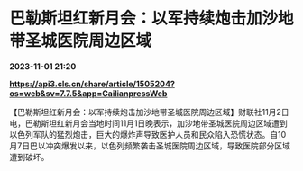 # 巴勒斯坦红新月会：以军持续炮击加沙地带圣城医院周边区域

**2023-11-01 21:20**

**https://api3.cls.cn/share/article/1505204?os=web&sv=7.7.5&app=CailianpressWeb**

【巴勒斯坦红新月会：以军持续炮击加沙地带圣城医院周边区域】财联社11月2日电，巴勒斯坦红新月会当地时间11月1日晚表示，加沙地带圣城医院周边区域遭到以色列军队的猛烈炮击，巨大的爆炸声导致医护人员和民众陷入恐慌状态。自10月7日巴以冲突爆发以来，以色列频繁袭击圣城医院周边区域，导致医院部分区域遭到破坏。